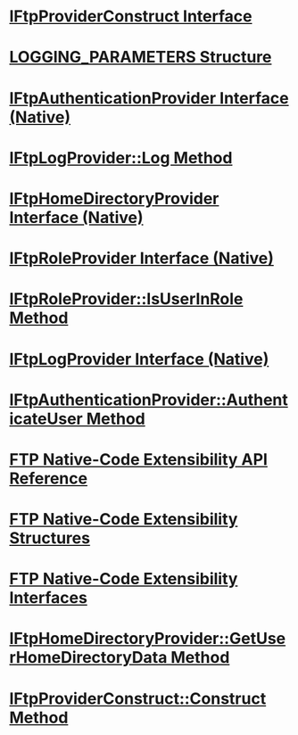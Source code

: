 # [IFtpProviderConstruct Interface](iftpproviderconstruct-interface.md)
# [LOGGING_PARAMETERS Structure](logging-parameters-structure.md)
# [IFtpAuthenticationProvider Interface (Native)](iftpauthenticationprovider-interface-native.md)
# [IFtpLogProvider::Log Method](iftplogprovider-log-method.md)
# [IFtpHomeDirectoryProvider Interface (Native)](iftphomedirectoryprovider-interface-native.md)
# [IFtpRoleProvider Interface (Native)](iftproleprovider-interface-native.md)
# [IFtpRoleProvider::IsUserInRole Method](iftproleprovider-isuserinrole-method.md)
# [IFtpLogProvider Interface (Native)](iftplogprovider-interface-native.md)
# [IFtpAuthenticationProvider::AuthenticateUser Method](iftpauthenticationprovider-authenticateuser-method.md)
# [FTP Native-Code Extensibility API Reference](ftp-native-code-extensibility-api-reference.md)
# [FTP Native-Code Extensibility Structures](ftp-native-code-extensibility-structures.md)
# [FTP Native-Code Extensibility Interfaces](ftp-native-code-extensibility-interfaces.md)
# [IFtpHomeDirectoryProvider::GetUserHomeDirectoryData Method](iftphomedirectoryprovider-getuserhomedirectorydata-method.md)
# [IFtpProviderConstruct::Construct Method](iftpproviderconstruct-construct-method.md)
